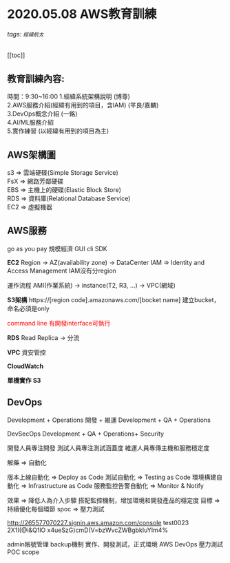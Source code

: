 # 2020.05.08 AWS教育訓練
###### tags: `經緯航太`

[[toc]]


## 教育訓練內容:
時間：9:30~16:00
1.經緯系統架構說明 (博尊)  
2.AWS服務介紹(經緯有用到的項目，含IAM) (芊良/嘉麟)  
3.DevOps概念介紹 (一銘)  
4.AI/ML服務介紹  
5.實作練習 (以經緯有用到的項目為主)  

## AWS架構圖
s3  => 雲端硬碟(Simple Storage Service)  
FsX => 網路芳鄰硬碟  
EBS => 主機上的硬碟(Elastic Block Store)  
RDS => 資料庫(Relational Database Service)  
EC2 => 虛擬機器  
 
## AWS服務
go as you pay
規模經濟
GUI
cli
SDK

**EC2**
Region -> AZ(availability zone) -> DataCenter
IAM => Identity and Access Management
IAM沒有分region

運作流程
AMI(作業系統) -> instance(T2, R3, ...) -> VPC(網域)

**S3架構**
https://[region code].amazonaws.com/[bocket name]
建立bucket，命名必須是only

<span style='color:red'>command line 有開發interface可執行</span>

**RDS**
Read Replica -> 分流

**VPC**
資安管控

**CloudWatch**

**單機實作**
**S3**




## DevOps
Development + Operations
開發 + 維運
Development + QA + Operations

DevSecOps
Development + QA + Operations+ Security

開發人員專注開發
測試人員專注測試涵蓋度
維運人員專傳主機和服務穩定度

解藥 => 自動化

版本上線自動化 => Deploy as Code
測試自動化 => Testing as Code
環境構建自動化 => Infrastructure as Code
服務監控告警自動化 => Monitor & Notify

效果 => 降低人為介入步驟
搭配監控機制，增加環境和開發產品的穩定度
目標 => 持續優化每個環節
spoc => 壓力測試


http://265577070227.signin.aws.amazon.com/console
test0023
2X1I(@i&Q1lO
x4ueSzG)cmD(V=bzWvcZWBgbkIuYIm4% 




admin帳號管理
backup機制
實作、開發測試，正式環境
AWS DevOps
壓力測試
POC scope